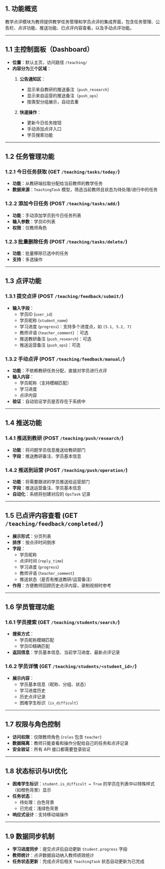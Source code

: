 ## 1. 功能概览
教学点评模块为教师提供教学任务管理和学员点评的集成界面，包含任务管理、公告栏、点评功能、推送功能、已点评内容查看，以及手动点评功能。

---

## 1.1 主控制面板（Dashboard）
- **位置**：默认主页，访问路径 `/teaching/`
- **内容分为三个区域**：
  1. **公告通知区**：
     - 显示来自教研的推送备注（`push_research`）
     - 显示来自运营的推送备注（`push_ops`）
     - 按类型分组展示，自动去重
 
  2. **快速操作**：
     - 更新今日任务按钮
     - 手动添加点评入口
     - 学员搜索功能

---

## 1.2 任务管理功能
### 1.2.1 今日任务获取 (GET `/teaching/tasks/today/`)
- **功能**：从教研端拉取分配给当前教师的教学任务
- **数据来源**：`TeachingTask` 模型，筛选当前教师且状态为待处理/进行中的任务

### 1.2.2 添加今日任务 (POST `/teaching/tasks/add/`)
- **功能**：手动添加学员到今日任务列表
- **输入参数**：学员ID列表
- **权限**：仅教师角色

### 1.2.3 批量删除任务 (POST `/teaching/tasks/delete/`)
- **功能**：批量移除已选中的任务
- **支持**：多选操作

---

## 1.3 点评功能 
### 1.3.1 提交点评 (POST `/teaching/feedback/submit/`)
- **输入字段**：
  - 学员ID (`user_id`)
  - 学员昵称 (`student_name`)
  - 学习进度 (`progress`)：支持多个进度点，如 `[5.1, 5.2, 7]`
  - 教师评语 (`teacher_comment`) ：可选
  - 推送教研备注 (`push_research`)：可选
  - 推送运营备注 (`push_ops`)：可选

### 1.3.2 手动点评 (POST `/teaching/feedback/manual/`)
- **功能**：不依赖教研任务分配，直接对学员进行点评
- **输入内容**：
  - 学员昵称（支持模糊匹配）
  - 学习进度
  - 点评内容
- **验证**：自动验证学员是否存在于系统中

---

## 1.4 推送功能
### 1.4.1 推送到教研 (POST `/teaching/push/research/`)
- **功能**：将问题学员信息推送给教研部门
- **字段**：推送教研备注、学员基本信息

### 1.4.2 推送到运营 (POST `/teaching/push/operation/`)
- **功能**：将需要跟进的学员推送给运营部门
- **字段**：推送运营备注、学员基本信息
- **自动化**：系统将创建对应的 `OpsTask` 记录

---

## 1.5 已点评内容查看 (GET `/teaching/feedback/completed/`)
- **展示形式**：分页列表
- **排序**：按点评时间倒序
- **字段**：
  - 学员昵称
  - 点评时间 (`reply_time`)
  - 学习进度 (`progress`)
  - 教师评语 (`teacher_comment`)
  - 推送状态（是否有推送教研/运营备注）
- **作用**：方便教师回顾历史点评内容，录制视频时参考

---

## 1.6 学员管理功能
### 1.6.1 学员搜索 (GET `/teaching/students/search/`)
- **搜索方式**：
  - 学员昵称模糊匹配
  - 学员ID精确匹配
- **返回信息**：学员基本信息、当前学习进度、最新点评记录

### 1.6.2 学员详情 (GET `/teaching/students/<student_id>/`)
- **展示内容**：
  - 学员基本信息（昵称、分组、状态）
  - 学习进度历史
  - 历史点评记录
  - 困难学生标识（`is_difficult`）

---

## 1.7 权限与角色控制
- **访问权限**：仅限教师角色 (`roles` 包含 `teacher`)
- **数据隔离**：教师只能查看和操作分配给自己的任务和点评记录
- **安全验证**：所有 API 接口都需要登录验证

---

## 1.8 状态标识与UI优化
- **困难学生标识**：`student.is_difficult = True` 的学员在列表中以特殊样式（如橙色背景）显示
- **任务状态**：
  - 待处理：白色背景
  - 已完成：浅绿色背景
- **响应式设计**：支持移动端操作

---

## 1.9 数据同步机制
- **学习进度同步**：提交点评后自动更新 `Student.progress` 字段
- **教师统计**：点评数据自动纳入教师绩效统计
- **任务状态更新**：完成点评后相关 `TeachingTask` 状态自动更新为已完成

